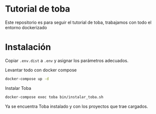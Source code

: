 # Tutorial de toba

Este repositorio es para seguir el tutorial de toba, trabajamos con todo el entorno dockerizado

# Instalación

Copiar `.env.dist` a `.env` y asignar los parámetros adecuados.

Levantar todo con docker compose

```bash
docker-compose up -d
```

Instalar Toba

```bash
docker-compose exec toba bin/instalar_toba.sh
```

Ya se encuentra Toba instalado y con los proyectos que trae cargados.
